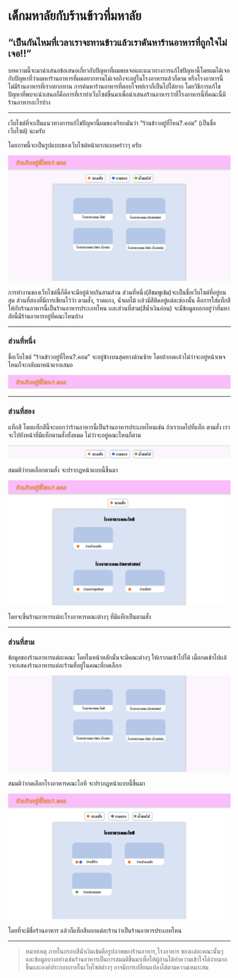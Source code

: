 # เด็กมหาลัยกับร้านข้าวที่มหาลัย
## “เป็นกันไหมที่เวลาเราจะทานข้าวแล้วเราดันหาร้านอาหารที่ถูกใจไม่เจอ!!”

บทความนี้จะมานำเสนอข้อเสนอเกี่ยวกับปัญหาที่ผมพบเจอและแนวทางการแก้ไขปัญหานี้โดยผมได้เจอกับปัญหาที่ว่าผมหาร้านอาหารที่ผมอยากทานไม่เจอถึงจะอยู่ในโรงอาหารแล้วก็ตาม หรือโรงอาหารนี้ไม่มีร้านอาหารที่เราอยากทาน การค้นหาร้านอาหารที่ตอบโจทย์เราก็เป็นไปได้ยาก โดยวิธีการแก้ไขปัญหาที่พบจะนำเสนอก็คือการที่เราทำเว็บไซต์ขึ้นมาเพื่อนำเสนอร้านอาหารว่าที่โรงอาหารนี้ที่คณะนี้มีร้านอาหารอะไรบ้าง

---


เว็บไซต์ที่จะเป็นแนวทางการแก้ไขปัญหานี้ผมของเรียกมันว่า “ร้านข้าวอยู่ที่ไหน?.คอม” (เป็นชื่อเว็บไซต์) นะครับ

โดยภาพนี้จะเป็นรูปแบบของเว็บไซต์หน้าแรกแบบคร่าวๆ ครับ

![alt text](https://raw.githubusercontent.com/arthiwat-b/Problems-and-solutions/master/pic/PSIT_%E0%B8%9B%E0%B8%B1%E0%B8%8D%E0%B8%AB%E0%B8%B2.png "หน้าแรกเว็บไซต์")

การทำงานของเว็บไซต์นี้ก็คือจะมีอยู่ด้วยกันสามส่วน ส่วนที่หนึ่ง(สีชมพูเข้ม)จะเป็นชื่อเว็บไซต์ที่อยู่บนสุด ส่วนที่สองที่มีการเขียนไว้ว่า ตามสั่ง, ราดแกง, น้ำผลไม้ เเล้วมีสีติดอยู่แต่ละช่องนั้น คือการใส่แท็กสีให้กับร้านอาหารนี้เป็นร้านอาหารประเภทไหน เเละส่วนที่สาม(สีน้ำเงินอ่อน) จะมีข้อมูลบอกอยู่ว่าที่มหาลัยนี้มีร้านอาหารอยู่ที่คณะไหนบ้าง

---


### ส่วนที่หนึ่ง

ชื่อเว็บไซต์ “ร้านข้าวอยู่ที่ไหน?.คอม” จะอยู่ข้างบนสุดทางด้านซ้าย โดยถ้ากดเเล้วไม่ว่าจะอยู่หน้าเพจไหนก็จะกลับมาหน้าแรกเสมอ

![alt text](https://raw.githubusercontent.com/arthiwat-b/Problems-and-solutions/master/pic/PSIT_%E0%B8%9B%E0%B8%B1%E0%B8%8D%E0%B8%AB%E0%B8%B2_001.png "ส่วนหัวของเว็บไซต์")

---


### ส่วนที่สอง
แท็กสี โดยเเท็กสีนี้จะบอกว่าร้านอาหารนี้เป็นร้านอาหารประเภทไหนเช่น ถ้าเรากดไปที่แท็ก ตามสั่ง เราจะไปยังหน้าที่มีแท็กตามสั่งทั้งหมด ไม่ว่าจะอยู่คณะไหนก็ตาม

![alt text](https://raw.githubusercontent.com/arthiwat-b/Problems-and-solutions/master/pic/PSIT_%E0%B8%9B%E0%B8%B1%E0%B8%8D%E0%B8%AB%E0%B8%B2_002.png "ส่วนของแท็กร้านอาหาร")

สมมติว่ากดเลือกตามสั่ง จะปรากฏหน้าแบบนี้ขึ้นมา

![alt text](https://raw.githubusercontent.com/arthiwat-b/Problems-and-solutions/master/pic/PSIT_%E0%B8%9B%E0%B8%B1%E0%B8%8D%E0%B8%AB%E0%B8%B2_004.png " ")

โดยจะขึ้นร้านอาหารแต่ละโรงอาหารคณะต่างๆ ที่มีแท็กเป็นตามสั่ง

---


### ส่วนที่สาม
ข้อมูลของร้านอาหารแต่ละคณะ โดยในหน้าหลักนั้นจะมีคณะต่างๆ ให้เรากดเข้าไปได้ เมื่อกดเข้าไปเเล้วจะเเสดงร้านอาหารแต่ละร้านที่อยู่ในคณะที่กดเลือก

![alt text](https://raw.githubusercontent.com/arthiwat-b/Problems-and-solutions/master/pic/PSIT_%E0%B8%9B%E0%B8%B1%E0%B8%8D%E0%B8%AB%E0%B8%B2_003.png "ส่วนของโรงอาหารคณะ")

สมมติว่ากดเลือกโรงอาหารคณะไอที จะปรากฏหน้าแบบนี้ขึ้นมา

![alt text](https://raw.githubusercontent.com/arthiwat-b/Problems-and-solutions/master/pic/PSIT_%E0%B8%9B%E0%B8%B1%E0%B8%8D%E0%B8%AB%E0%B8%B2_005.png " ")

โดยที่จะมีชื่อร้านอาหาร แล้วก็แท็กสีบอกแต่ละร้านว่าเป็นร้านอาหารประเภทไหน

---

> หมายเหตุ ภายในกรอบสีน้ำเงินเข้มคือรูปภาพของร้านอาหาร,โรงอาหาร ของเเต่ละคณะนั้นๆ และข้อมูลบางอย่างเช่นร้านอาหารเป็นการสมมติขึ้นมาเพื่อให้ผู้อ่านได้ทำความเข้าใจได้ง่ายมากขึ้นและองค์ประกอบภายในเว็บไซต์ต่างๆ อาจมีการเปลี่ยนแปลงได้ตามความเหมาะสม